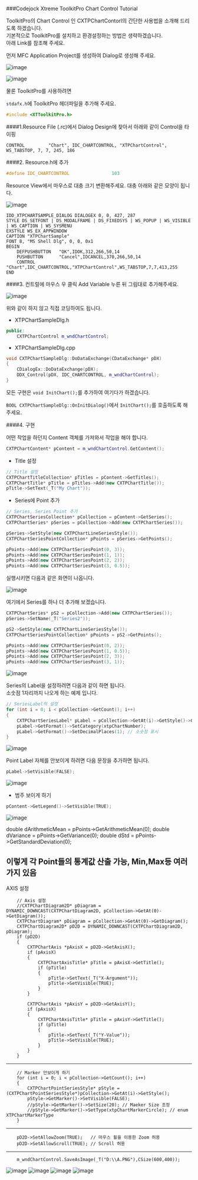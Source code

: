 ###Codejock Xtreme ToolkitPro Chart Control Tutorial

ToolkitPro의 Chart Control 인 CXTPChartContorl의 간단한 사용법을 소개해 드리도록 하겠습니다.  
기본적으로 ToolkitPro를 설치하고 환경설정하는 방법은 생략하겠습니다.  
아래 Link를 참조해 주세요.

먼저 MFC Application Project를 생성하여 Dialog로 생성해 주세요.  

![image](https://github.com/DevStarSJ/Study/blob/master/Blog/cpp/MFC/XTPChartSample/image/XTPChart.01.png?raw=true)

![image](https://github.com/DevStarSJ/Study/blob/master/Blog/cpp/MFC/XTPChartSample/image/XTPChart.02.png?raw=true)

물론 ToolkitPro를 사용하려면

`stdafx.h`에 ToolkitPro 헤더파일을 추가해 주세요.
```C++
#include <XTToolkitPro.h> 
```

####1.Resource File (.rc)에서 Dialog Design에 찾아서 아래와 같이 Control을 타이핑
```
CONTROL         "Chart", IDC_CHARTCONTROL, "XTPChartControl", WS_TABSTOP, 7, 7, 245, 186
```

####2. Resource.h에 추가
```C++
#define IDC_CHARTCONTROL				103
```

Resource View에서 마우스로 대충 크기 변환해주세요. 대충 아래와 같은 모양이 됩니다.

![image](https://github.com/DevStarSJ/Study/blob/master/Blog/cpp/MFC/XTPChartSample/image/XTPChart.03.png?raw=true)

```
IDD_XTPCHARTSAMPLE_DIALOG DIALOGEX 0, 0, 427, 287
STYLE DS_SETFONT | DS_MODALFRAME | DS_FIXEDSYS | WS_POPUP | WS_VISIBLE | WS_CAPTION | WS_SYSMENU
EXSTYLE WS_EX_APPWINDOW
CAPTION "XTPChartSample"
FONT 8, "MS Shell Dlg", 0, 0, 0x1
BEGIN
    DEFPUSHBUTTON   "OK",IDOK,312,266,50,14
    PUSHBUTTON      "Cancel",IDCANCEL,370,266,50,14
    CONTROL         "Chart",IDC_CHARTCONTROL,"XTPChartControl",WS_TABSTOP,7,7,413,255
END
```

####3. 컨트럴에 마우스 우 클릭 Add Variable 누른 뒤 그림대로 추가해주세요.

![image](https://github.com/DevStarSJ/Study/blob/master/Blog/cpp/MFC/XTPChartSample/image/XTPChart.04.png?raw=true)

위와 같이 하지 않고 직접 코딩하여도 됩니다.

* XTPChartSampleDlg.h

```C++
public:
	CXTPChartControl m_wndChartControl;
```
* XTPChartSampleDlg.cpp

```C++
void CXTPChartSampleDlg::DoDataExchange(CDataExchange* pDX)
{
	CDialogEx::DoDataExchange(pDX);
	DDX_Control(pDX, IDC_CHARTCONTROL, m_wndChartControl);
}
```

모든 구현은 `void InitChart();`를 추가하여 여기다가 하겠습니다.  


`BOOL CXTPChartSampleDlg::OnInitDialog()`에서 `InitChart();`를 호출하도록 해주세요.

####4. 구현

어떤 작업을 하던지 Content 객체를 가져와서 작업을 해야 합니다.

```C++
CXTPChartContent* pContent = m_wndChartControl.GetContent();
```

* Title 설정

```C++
// Title 설정
CXTPChartTitleCollection* pTitles = pContent->GetTitles();
CXTPChartTitle* pTitle = pTitles->Add(new CXTPChartTitle());
pTitle->SetText(_T("My Chart"));
```

* Series에 Point 추가

```C++
// Series, Series Point 추가
CXTPChartSeriesCollection* pCollection = pContent->GetSeries();
CXTPChartSeries* pSeries = pCollection->Add(new CXTPChartSeries());

pSeries->SetStyle(new CXTPChartLineSeriesStyle());
CXTPChartSeriesPointCollection* pPoints = pSeries->GetPoints();

pPoints->Add(new CXTPChartSeriesPoint(0, 3));
pPoints->Add(new CXTPChartSeriesPoint(1, 1));
pPoints->Add(new CXTPChartSeriesPoint(2, 2));
pPoints->Add(new CXTPChartSeriesPoint(3, 0.5));
```

실행시키면 다음과 같은 화면이 나옵니다.

![image](https://github.com/DevStarSJ/Study/blob/master/Blog/cpp/MFC/XTPChartSample/image/XTPChart.05.png?raw=true)

여기에서 Series를 하나 더 추가해 보겠습니다.

```C++
CXTPChartSeries* pS2 = pCollection->Add(new CXTPChartSeries());
pSeries->SetName(_T("Series2"));

pS2->SetStyle(new CXTPChartLineSeriesStyle());
CXTPChartSeriesPointCollection* pPoints = pS2->GetPoints();

pPoints->Add(new CXTPChartSeriesPoint(0, 2));
pPoints->Add(new CXTPChartSeriesPoint(1, 0.5));
pPoints->Add(new CXTPChartSeriesPoint(2, 3));
pPoints->Add(new CXTPChartSeriesPoint(3, 1));
```

![image](https://github.com/DevStarSJ/Study/blob/master/Blog/cpp/MFC/XTPChartSample/image/XTPChart.06.png?raw=true)

Series의 Label을 설정하려면 다음과 같이 하면 됩니다.  
소숫점 1자리까지 나오게 하는 예제 입니다.

```C++
// SeriesLabel의 설정
for (int i = 0; i < pCollection->GetCount(); i++)
{
	CXTPChartSeriesLabel* pLabel = pCollection->GetAt(i)->GetStyle()->GetLabel();
	pLabel->GetFormat()->SetCategory(xtpChartNumber);
	pLabel->GetFormat()->SetDecimalPlaces(1); // 소숫점 표시
}
```

![image](https://github.com/DevStarSJ/Study/blob/master/Blog/cpp/MFC/XTPChartSample/image/XTPChart.07.png?raw=true)

Point Label 자체를 안보이게 하려면 다음 문장을 추가하면 됩니다.

```C++
pLabel->SetVisible(FALSE);
```

![image](https://github.com/DevStarSJ/Study/blob/master/Blog/cpp/MFC/XTPChartSample/image/XTPChart.08.png?raw=true)

* 범주 보이게 하기

```C++
pContent->GetLegend()->SetVisible(TRUE);
```

![image](https://github.com/DevStarSJ/Study/blob/master/Blog/cpp/MFC/XTPChartSample/image/XTPChart.09.png?raw=true)


double dArithmeticMean = pPoints->GetArithmeticMean(0);
double dVariance = pPoints->GetVariance(0);
double dStd = pPoints->GetStandardDeviation(0);

이렇게 각 Point들의 통계값 산출 가능, Min,Max등 여러가지 있음
---
AXIS 설정

		// Axis 설정
		//CXTPChartDiagram2D* pDiagram = DYNAMIC_DOWNCAST(CXTPChartDiagram2D, pCollection->GetAt(0)->GetDiagram());
		CXTPChartDiagram* pDiagram = pCollection->GetAt(0)->GetDiagram();
		CXTPChartDiagram2D* pD2D = DYNAMIC_DOWNCAST(CXTPChartDiagram2D, pDiagram);
		if (pD2D)
		{
			CXTPChartAxis *pAxisX = pD2D->GetAxisX();
			if (pAxisX)
			{
				CXTPChartAxisTitle* pTitle = pAxisX->GetTitle();
				if (pTitle)
				{
					pTitle->SetText(_T("X-Argument"));
					pTitle->SetVisible(TRUE);
				}
			}

			CXTPChartAxis *pAxisY = pD2D->GetAxisY();
			if (pAxisX)
			{
				CXTPChartAxisTitle* pTitle = pAxisY->GetTitle();
				if (pTitle)
				{
					pTitle->SetText(_T("Y-Value"));
					pTitle->SetVisible(TRUE);
				}
			}
		}
-----
		// Marker 안보이게 하기
		for (int i = 0; i < pCollection->GetCount(); i++)
		{
			CXTPChartPointSeriesStyle* pStyle = (CXTPChartPointSeriesStyle*)pCollection->GetAt(i)->GetStyle();
			pStyle->GetMarker()->SetVisible(FALSE);
			//pStyle->GetMarker()->SetSize(20); // Maeker Size 조정
			//pStyle->GetMarker()->SetType(xtpChartMarkerCircle); // enum XTPChartMarkerType 
		}
-----
		pD2D->SetAllowZoom(TRUE);	// 마우스 휠을 이용한 Zoom 허용
		pD2D->SetAllowScroll(TRUE); // Scroll 허용
-----
		m_wndChartControl.SaveAsImage(_T("D:\\A.PNG"),CSize(600,400));



![image](https://github.com/DevStarSJ/Study/blob/master/Blog/cpp/MFC/XTPChartSample/image/XTPChart.10.png?raw=true)
![image](https://github.com/DevStarSJ/Study/blob/master/Blog/cpp/MFC/XTPChartSample/image/XTPChart.11.png?raw=true)
![image](https://github.com/DevStarSJ/Study/blob/master/Blog/cpp/MFC/XTPChartSample/image/XTPChart.12.png?raw=true)
![image](https://github.com/DevStarSJ/Study/blob/master/Blog/cpp/MFC/XTPChartSample/image/A.PNG?raw=true)
